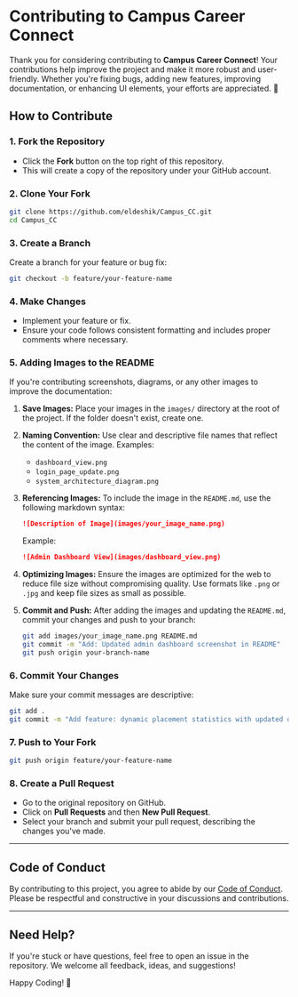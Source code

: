 # Contributing to Campus Career Connect

Thank you for considering contributing to **Campus Career Connect**! Your contributions help improve the project and make it more robust and user-friendly. Whether you're fixing bugs, adding new features, improving documentation, or enhancing UI elements, your efforts are appreciated. 🚀

## How to Contribute

### 1. Fork the Repository
- Click the **Fork** button on the top right of this repository.
- This will create a copy of the repository under your GitHub account.

### 2. Clone Your Fork
```bash
git clone https://github.com/eldeshik/Campus_CC.git
cd Campus_CC
```

### 3. Create a Branch
Create a branch for your feature or bug fix:
```bash
git checkout -b feature/your-feature-name
```

### 4. Make Changes
- Implement your feature or fix.
- Ensure your code follows consistent formatting and includes proper comments where necessary.

### 5. Adding Images to the README
If you're contributing screenshots, diagrams, or any other images to improve the documentation:

1. **Save Images:** Place your images in the `images/` directory at the root of the project. If the folder doesn't exist, create one.
   
2. **Naming Convention:** Use clear and descriptive file names that reflect the content of the image. Examples:
   - `dashboard_view.png`
   - `login_page_update.png`
   - `system_architecture_diagram.png`

3. **Referencing Images:** To include the image in the `README.md`, use the following markdown syntax:
   ```markdown
   ![Description of Image](images/your_image_name.png)
   ```
   Example:
   ```markdown
   ![Admin Dashboard View](images/dashboard_view.png)
   ```

4. **Optimizing Images:** Ensure the images are optimized for the web to reduce file size without compromising quality. Use formats like `.png` or `.jpg` and keep file sizes as small as possible.

5. **Commit and Push:** After adding the images and updating the `README.md`, commit your changes and push to your branch:
   ```bash
   git add images/your_image_name.png README.md
   git commit -m "Add: Updated admin dashboard screenshot in README"
   git push origin your-branch-name
   ```

### 6. Commit Your Changes
Make sure your commit messages are descriptive:
```bash
git add .
git commit -m "Add feature: dynamic placement statistics with updated dashboard view"
```

### 7. Push to Your Fork
```bash
git push origin feature/your-feature-name
```

### 8. Create a Pull Request
- Go to the original repository on GitHub.
- Click on **Pull Requests** and then **New Pull Request**.
- Select your branch and submit your pull request, describing the changes you've made.

---

## Code of Conduct

By contributing to this project, you agree to abide by our [Code of Conduct](CODE_OF_CONDUCT.md). Please be respectful and constructive in your discussions and contributions.

---

## Need Help?

If you're stuck or have questions, feel free to open an issue in the repository. We welcome all feedback, ideas, and suggestions!

Happy Coding! 🎉

